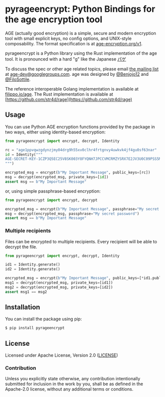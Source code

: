 # pyrageencrypt: Python Bindings for the age encryption tool

AGE (actually good encryption) is a simple, secure and modern encryption tool
with small explicit keys, no config options, and UNIX-style composability.
The format specification is at
[age-encryption.org/v1](https://age-encryption.org/v1).

pyrageencrypt is a Python library using the Rust implementation of the age tool.
It is pronounced with a hard "g" like the Japanese
[パゲ](https://translate.google.com/#view=home&op=translate&sl=ja&tl=en&text=%E3%83%91%E3%82%B2)

To discuss the spec or other age related topics, please email
[the mailing list](https://groups.google.com/d/forum/age-dev) at
age-dev@googlegroups.com. age was designed by
[@Benjojo12](https://twitter.com/Benjojo12) and
[@FiloSottile](https://twitter.com/FiloSottile).

The reference interoperable Golang implementation is available at
[filippo.io/age](https://filippo.io/age).
The Rust implementation is available at
[https://github.com/str4d/rage](https://github.com/str4d/rage)

## Usage

You can use Python AGE encryption functions provided by the package in two ways,
either using identity-based encryption:
```python
from pyrageencrypt import encrypt, decrypt, Identity

rc = "age1ppvqwzgdynzjmy04drg9h55xv0clhr4frtgnvy4uwkvk4jf4gu0sf63nar"
id = Identity("""
AGE-SECRET-KEY-1CZP3Q5EC25V8SK003Y8FYQNH7JPCCVMCRMZYSRX7E2JV3U0C09PSS5MEGZ
""")

encrypted_msg = encrypt(b"My Important Message", public_keys=[rc])
msg = decrypt(encrypted_msg, private_keys=[id])
assert msg == b"My Important Message"
```
or, using simple passphrase-based encryption:
```python
from pyrageencrypt import encrypt, decrypt

encrypted_msg = encrypt(b"My Important Message", passphrase="My secret password")
msg = decrypt(encrypted_msg, passphrase="My secret password")
assert msg == b"My Important Message"
```

### Multiple recipients

Files can be encrypted to multiple recipients.
Every recipient will be able to decrypt the file.

```python
from pyrageencrypt import encrypt, decrypt, Identity

id1 = Identity.generate()
id2 = Identity.generate()

encrypted_msg = encrypt(b"My Important Message", public_keys=[*id1.public(), *id2.public()])
msg1 = decrypt(encrypted_msg, private_keys=[id1])
msg2 = decrypt(encrypted_msg, private_keys=[id2])
assert msg1 == msg2
```

## Installation

You can install the package using pip:
```bash
$ pip install pyrageencrypt
```

## License

Licensed under Apache License, Version 2.0 ([LICENSE](LICENSE))

### Contribution

Unless you explicitly state otherwise, any contribution intentionally
submitted for inclusion in the work by you, shall be as defined in the
Apache-2.0 license, without any additional terms or conditions.
